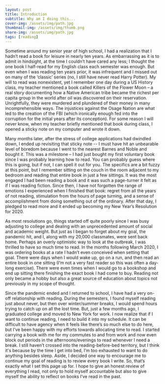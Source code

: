 ```yaml
---
layout: post
title: Introduction
subtitle: Why am I doing this...
cover-img: /assets/img/path.jpg
thumbnail-img: /assets/img/thumb.png
share-img: /assets/img/path.jpg
tags: [reading]
---
```

Sometime around my senior year of high school, I had a realization that I hadn’t read a book for leisure in nearly ten years. As embarrassing as it is to admit in hindsight, at the time I couldn’t have cared any less; I thought the one book I half-read for my English class each semester was enough. But even when I was reading ten years prior, it was infrequent and I missed out on many of the ‘classic’ series (no, I still have never read Harry Potter). My will to read was nonexistent, yet I remember one day during a US History class, my teacher mentioned a book called Killers of the Flower Moon – a real story documenting how a Native American tribe became the richest per capita group in the world after oil was discovered on their reservation. Unrightfully, they were murdered and plundered of their money in many incomprehensible ways. The injustices against the Osage Nation are what led to the creation of the FBI (which ironically enough fed into the corruption for the initial years after its conception). For some reason I will never know, when my teacher briefly mentioned that book during class, I opened a sticky note on my computer and wrote it down. 

Many months later, after the stress of college applications had dwindled down, I ended up revisiting that sticky note -- I must have hit an unbearable level of boredom because I went to the nearest Barnes and Noble and bought it. This was a milestone – I had just bought my first voluntary book since I was probably learning how to read. You can probably guess where this is going, but if not, I can spell it out for you. The specifics are a bit fuzzy at this point, but I remember sitting on the couch in the room adjacent to my bedroom and reading that entire book in just a few sittings. It was the most engaged I had been reading a book and it was such a page-turner it felt as if I was reading fiction. Since then, I have not forgotten the range of emotions I experienced when I finished that book: regret from all the years of not reading, stimulation from the hours of page turning, and a sense of accomplishment from doing something out of the ordinary. After that day, I pledged to read more and it ended up becoming my New Year’s Resolution for 2020.

As most resolutions go, things started off quite poorly since I was busy adjusting to college and dealing with an unprecedented amount of social and academic weight. But just as I began to forget about my goal, the pandemic hit, and I, along with my 20,000 classmates, were sent back home. Perhaps an overly optimistic way to look at the outbreak, I was thrilled to have so much time to read. In the months following March 2020, I was ordering books at a rate I hadn’t even conceived when setting that goal. There were days when I would wake up, go on a run, and then read an entire book in one sitting (I’m not a very fast reader so this was often a day-long exercise). There were even times when I would go to a bookshop and end up sitting there finishing the exact book I had come to buy. Reading not only became a hobby but also a great source of education about topics not previously in my scope of thought. 

Since the pandemic ended and I returned to school, I have had a very on-off relationship with reading. During the semesters, I found myself reading just about never, but then over winter/summer breaks, I would spend hours trying to catch up on all the lost time. But, just a few months ago, I graduated college and moved to New York for work. I now realize that if I want to continue reading, I need to build it into my schedule. It can be difficult to have agency when it feels like there’s so much else to do here, but I’ve been happy with my efforts towards allocating time to read. I started carrying a book with me for my commutes to and from work and now even block out periods in the afternoons/evenings to read whenever I need a break. I still haven’t crossed into the reading-before-bed territory, but I think it's because by the time I get into bed, I’m too exhausted to want to do anything besides sleep. Aside, I decided one way to encourage me to continue my goal of reading is to review every book I write. So, that’s exactly what I set this page up for. I hope to give an honest review of everything I read, not only to hold myself accountable but also to give myself the ability to reflect on books I’ve read in the past.

